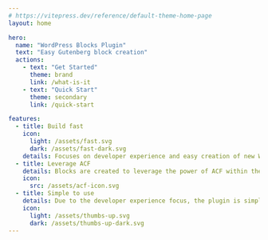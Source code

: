 ```yaml
---
# https://vitepress.dev/reference/default-theme-home-page
layout: home

hero:
  name: "WordPress Blocks Plugin"
  text: "Easy Gutenberg block creation"
  actions:
    - text: "Get Started"
      theme: brand
      link: /what-is-it
    - text: "Quick Start"
      theme: secondary
      link: /quick-start

features:
  - title: Build fast
    icon:
      light: /assets/fast.svg
      dark: /assets/fast-dark.svg
    details: Focuses on developer experience and easy creation of new WordPress blocks
  - title: Leverage ACF
    details: Blocks are created to leverage the power of ACF within the Gutenberg Editor, this gives a lot of freedom when building blocks
    icon: 
      src: /assets/acf-icon.svg
  - title: Simple to use
    details: Due to the developer experience focus, the plugin is simple to use and easy to get started with
    icon: 
      light: /assets/thumbs-up.svg
      dark: /assets/thumbs-up-dark.svg
---
```

